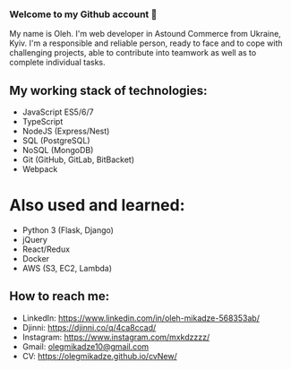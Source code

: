 ### Welcome to my Github account 👋

My name is Oleh. I'm web developer in Astound Commerce from Ukraine, Kyiv. I'm а responsible and reliable person, ready to face and to cope with challenging projects, able to contribute into teamwork as well as to complete individual tasks. 

## My working stack of technologies: 
- JavaScript ES5/6/7
- TypeScript
- NodeJS (Express/Nest)
- SQL (PostgreSQL)
- NoSQL (MongoDB)
- Git (GitHub, GitLab, BitBacket)
- Webpack

# Also used and learned: 
- Python 3 (Flask, Django)
- jQuery
- React/Redux
- Docker
- AWS (S3, EC2, Lambda)

## How to reach me: 
- LinkedIn: https://www.linkedin.com/in/oleh-mikadze-568353ab/
- Djinni: https://djinni.co/q/4ca8ccad/
- Instagram: https://www.instagram.com/mxkdzzzz/
- Gmail: olegmikadze10@gmail.com
- CV: https://olegmikadze.github.io/cvNew/

